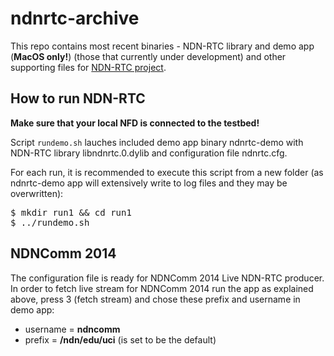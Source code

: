 ndnrtc-archive
==============

This repo contains most recent binaries - NDN-RTC library and demo app (**MacOS only!**) (those that currently under development) and other supporting files for [NDN-RTC project](https://github.com/remap/ndnrtc).

How to run NDN-RTC
---
**Make sure that your local NFD is connected to the testbed!**

Script `rundemo.sh` lauches included demo app binary ndnrtc-demo with NDN-RTC library libndnrtc.0.dylib and configuration file ndnrtc.cfg.

For each run, it is recommended to execute this script from a new folder (as ndnrtc-demo app will extensively write to log files and they may be overwritten):

<pre>
$ mkdir run1 && cd run1
$ ../rundemo.sh
</pre>

NDNComm 2014
---
The configuration file is ready for NDNComm 2014 Live NDN-RTC producer. In order to fetch live stream for NDNComm 2014 run the app as explained above, press 3 (fetch stream) and chose these prefix and username in demo app:

* username = **ndncomm**
* prefix = **/ndn/edu/uci** (is set to be the default)
